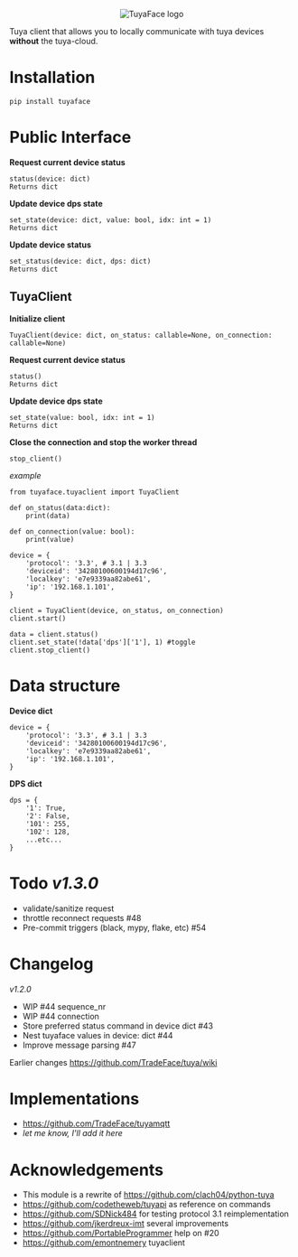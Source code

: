 <p align="center"><img widht="50%" alt="TuyaFace logo" src="https://github.com/TradeFace/tuyamqtt/blob/development/docs/tuyaface_logo.png?raw=true"></p>

Tuya client that allows you to locally communicate with tuya devices __without__ the tuya-cloud.

Installation
================
```
pip install tuyaface
```

Public Interface
==================

__Request current device status__
```
status(device: dict)
Returns dict
```

__Update device dps state__
```
set_state(device: dict, value: bool, idx: int = 1)
Returns dict
```

__Update device status__
```
set_status(device: dict, dps: dict)
Returns dict
```

TuyaClient
----------

__Initialize client__
```
TuyaClient(device: dict, on_status: callable=None, on_connection: callable=None)

```

__Request current device status__
```
status()
Returns dict
```

__Update device dps state__
```
set_state(value: bool, idx: int = 1)
Returns dict
```

__Close the connection and stop the worker thread__
```
stop_client()
```


_example_
```
from tuyaface.tuyaclient import TuyaClient

def on_status(data:dict):
    print(data)

def on_connection(value: bool):
    print(value)

device = {
    'protocol': '3.3', # 3.1 | 3.3
    'deviceid': '34280100600194d17c96',
    'localkey': 'e7e9339aa82abe61',
    'ip': '192.168.1.101',            
}

client = TuyaClient(device, on_status, on_connection)
client.start()

data = client.status()
client.set_state(!data['dps']['1'], 1) #toggle
client.stop_client()

```


Data structure
==================
__Device dict__
```
device = {
    'protocol': '3.3', # 3.1 | 3.3
    'deviceid': '34280100600194d17c96',
    'localkey': 'e7e9339aa82abe61',
    'ip': '192.168.1.101',            
}
```
__DPS dict__
```
dps = {
    '1': True,
    '2': False,
    '101': 255,
    '102': 128,
    ...etc...
}
```


Todo *v1.3.0*
==================
- validate/sanitize request
- throttle reconnect requests #48
- Pre-commit triggers (black, mypy, flake, etc) #54

Changelog
==================
*v1.2.0*
- WIP #44 sequence_nr
- WIP #44 connection
- Store preferred status command in device dict #43
- Nest tuyaface values in device: dict #44
- Improve message parsing #47

Earlier changes https://github.com/TradeFace/tuya/wiki

Implementations
================
- https://github.com/TradeFace/tuyamqtt
- _let me know, I'll add it here_

Acknowledgements
=================
- This module is a rewrite of https://github.com/clach04/python-tuya
- https://github.com/codetheweb/tuyapi as reference on commands 
- https://github.com/SDNick484 for testing protocol 3.1 reimplementation
- https://github.com/jkerdreux-imt several improvements
- https://github.com/PortableProgrammer help on #20
- https://github.com/emontnemery tuyaclient 